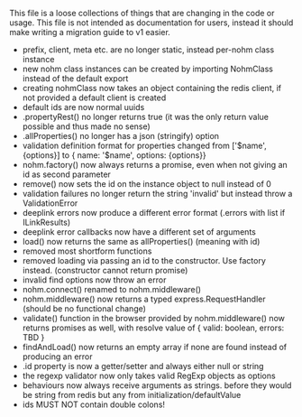 This file is a loose collections of things that are changing in the code or usage.
This file is not intended as documentation for users, instead it should make writing a migration guide to v1 easier.

- prefix, client, meta etc. are no longer static, instead per-nohm class instance
- new nohm class instances can be created by importing NohmClass instead of the default export
- creating nohmClass now takes an object containing the redis client, if not provided a default client is created
- default ids are now normal uuids
- .propertyRest() no longer returns true (it was the only return value possible and thus made no sense)
- .allProperties() no longer has a json (stringify) option
- validation definition format for properties changed from ['$name', {options}] to { name: '$name', options: {options}}
- nohm.factory() now always returns a promise, even when not giving an id as second parameter
- remove() now sets the id on the instance object to null instead of 0
- validation failures no longer return the string 'invalid' but instead throw a ValidationError
- deeplink errors now produce a different error format (.errors with list if ILinkResults)
- deeplink error callbacks now have a different set of arguments
- load() now returns the same as allProperties() (meaning with id)
- removed most shortform functions
- removed loading via passing an id to the constructor. Use factory instead. (constructor cannot return promise)
- invalid find options now throw an error
- nohm.connect() renamed to nohm.middleware()
- nohm.middleware() now returns a typed express.RequestHandler (should be no functional change)
- validate() function in the browser provided by nohm.middleware() now returns promises as well, with resolve value of { valid: boolean, errors: TBD }
- findAndLoad() now returns an empty array if none are found instead of producing an error
- .id property is now a getter/setter and always either null or string
- the regexp validator now only takes valid RegExp objects as options
- behaviours now always receive arguments as strings. before they would be string from redis but any from initialization/defaultValue
- ids MUST NOT contain double colons!